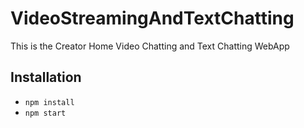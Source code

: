 # VideoStreamingAndTextChatting
This is the Creator Home Video Chatting and Text Chatting WebApp
## Installation 
- ` npm install `
- ` npm start `
